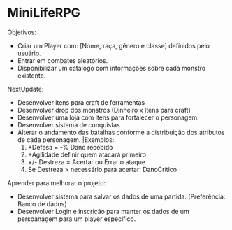 # MiniLifeRPG

Objetivos:
 - Criar um Player com: [Nome, raça, gênero e classe] definidos pelo usuário.
 - Entrar em combates aleatórios.
 - Disponibilizar um catálogo com informações sobre cada monstro existente.
 
NextUpdate:
 - Desenvolver itens para craft de ferramentas
 - Desenvolver drop dos monstros (Dinheiro x Itens para craft)
 - Desenvolver uma loja com itens para fortalecer o personagem.
 - Desenvolver sistema de conquistas
 - Alterar o andamento das batalhas conforme a distribuição dos atributos de cada personagem. 
 |Exemplos: 
     1. +Defesa = -% Dano recebido
     2. +Agilidade definir quem atacará primeiro
     3. +/- Destreza = Acertar ou Errar o ataque
     4. Se Destreza > necessário para acertar: DanoCrítico
     
Aprender para melhorar o projeto:
 - Desenvolver sistema para salvar os dados de uma partida. (Preferência: Banco de dados)
 - Desenvolver Login e inscrição para manter os dados de um persoanagem para um player específico.
